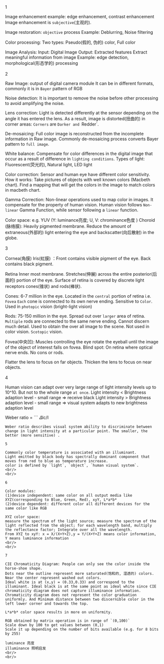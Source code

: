 1

Image enhancement example: edge enhancement, contrast enhancement
Image enhancement is `subjective`(主观的).

Image restoration: `objective` process
Example: Deblurring, Noise filtering

Color processing:
Two types: Pseudo(假的, 伪的) color, Full color

Image Analysis:
Input: Digital Image     Output: Extracted features
Extract meaningful information from image
Example: edge detection, morphological(形态学的) processing
<br/>
<br/>
2

Raw Image: output of digital camera module
It can be in different formats, commonly it is in `Bayer` pattern of RGB

Noise detection: It is important to remove the noise before other processing to avoid amplifying the noise.

Lens correction: Light is detected differently at the sensor depending on the angle it has entered the lens.
As a result, image is distorted(扭曲的) in corner areas: `Corners` are `Darker and `Redder`.

De-mosaicing: Full color image is reconstructed from the incomplete information in Raw image. Commonly de-mosaicing process converts Bayer pattern to `full image`.

White balance: Compensate for color differences in the digital image that occur as a result of difference in `lighting conditions`.
Types of light: Fluorescent(荧光的), Natural light, LED light

Color correction: Sensor and human eye have different color sensitivity.
How it works: Take pictures of objects with well known colors (Macbeth chart). Find a mapping that will get the colors in the image to match colors in macbeth chart.

Gamma Correction:
Non-linear operations used to map color in images. It compensate for the property of human vision. Human vision follows `Non-linear` Gamma Function, while sensor following a `linear` function.

Color space: e.g. YUV (Y: luminance亮度;  U, V: chrominance色度 )
Choroid (脉络膜): Heavily pigmented membrane. Reduce the amount of extraneous(外部的) light entering the eye and backscatter(向后散射) in the globe.
<br/>
<br/>
3

Cornea(角膜)
Iris(虹膜) ：Front contains visible pigment of the eye. Back contains black pigment.

Retina
Inner most membrane. Stretches(伸展) across the entire posterior(后面的) portion of the eye. Surface of retina is covered by discrete light receptors cones(锥状) and rods(棒状).

Cones: 6-7 million in the eye. Located in the `central` portion of retina i.e. `Fovea`
`Each` cone is connected to its own nerve ending. Sensitive to `Color`. Used in `photopic` vision (bright-light vision)

Rods: 75-150 million in the eye. Spread out over `larger` area of retina. `Multiple` rods are connected to the same nerve ending. Cannot discern much detail. Used to obtain the over all image to the scene. Not used in color vision. `Scotopic` vision.

Fovea(中央凹): Muscles controlling the eye rotate the eyeball until the image of the object of interest falls on fovea.
Blind spot: On retina where optical nerve ends. No cons or rods.

Flatter the lens to focus on far objects. Thicken the lens to focus on near objects.
<br/>
<br/>
4

Human vision can adapt over very large range of light intensity levels up to 10^10. But not to the whole range `at once`.
Light intensity < Brightness adaption level - small range
=>  receive black
Light intensity >  Brightness adaption level - small range
=> visual system adapts to new brightness adaption level

Weber ratio = ```
𝛥Ic/I
```I - light source intensity  𝛥Ic - increment in light source intensity
Weber ratio describes visual system ability to discriminate between change in light intensity at a particular point. The smaller, the better (more sensitive) .

5

Commonly color temperature is associated with an illuminant.
Light emitted by black body has spectrally dominant component that moves from red to blue as temperature increase.
color is defined by `light`, `object`, `human visual system`.
<br/>
<br/>

6

Color modules:
(1)device independent: same color on all output media like XYZ(corresponding to Blue, Green, Red), xyY, L*a*b*
(2)device dependent: different color all different devices for the same color like RGB

XYZ color space:
measure the spectrum of the light source; measure the spectrum of the light reflected from the object; for each wavelength band, multiply the reflectance factor; Integrate over all the wavelength.
From XYZ to xyY: x = X/(X+Y+Z),y = Y/(X+Y+Z) means color information, Y means luminance information
<br/>
<br/>

7

CIE Chromaticity Diagram: People can only see the color inside the horse-shoe shape.
Dots near the outline represent more saturated(饱和的, 湿透的) colors.  Near the center represent washed out colors.
Ideal white is at (x,y) = (0.33,0.33) and correspond to the illuminant. Ideal black is at the same point as ideal white since CIE chromaticity diagram does not capture illuminance information.
Chromaticity diagram does not represent the color graduation uniformly. And Minimum distance between two discernible color in the left lower corner and towards the top.

L*a*b* color space results in more on uniformity.

RGB obtained by matrix operation is in range of `(0,100)`
Scale down by 100 to get values between (0,1)
Scale it up depending on the number of bits available (e.g. for 8 bits by 255)

luminance 亮度
illuminance 照明启发
<br/>
<br/>
